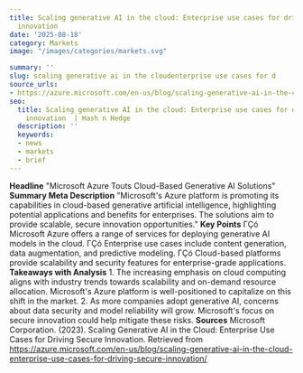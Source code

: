 ```yaml
---
title: Scaling generative AI in the cloud: Enterprise use cases for driving secure
  innovation 
date: '2025-08-18'
category: Marketsimage: "/images/categories/markets.svg"

summary: ''
slug: scaling generative ai in the cloudenterprise use cases for d
source_urls:
- https://azure.microsoft.com/en-us/blog/scaling-generative-ai-in-the-cloud-enterprise-use-cases-for-driving-secure-innovation/
seo:
  title: Scaling generative AI in the cloud: Enterprise use cases for driving secure
    innovation  | Hash n Hedge
  description: ''
  keywords:
  - news
  - markets
  - brief
---
```


**Headline** "Microsoft Azure Touts Cloud-Based Generative AI Solutions"  **Summary Meta Description** "Microsoft's Azure platform is promoting its capabilities in cloud-based generative artificial intelligence, highlighting potential applications and benefits for enterprises. The solutions aim to provide scalable, secure innovation opportunities."  **Key Points**  ΓÇó Microsoft Azure offers a range of services for deploying generative AI models in the cloud. ΓÇó Enterprise use cases include content generation, data augmentation, and predictive modeling. ΓÇó Cloud-based platforms provide scalability and security features for enterprise-grade applications.  **Takeaways with Analysis**  1. The increasing emphasis on cloud computing aligns with industry trends towards scalability and on-demand resource allocation. Microsoft's Azure platform is well-positioned to capitalize on this shift in the market. 2. As more companies adopt generative AI, concerns about data security and model reliability will grow. Microsoft's focus on secure innovation could help mitigate these risks.  **Sources** Microsoft Corporation. (2023). Scaling Generative AI in the Cloud: Enterprise Use Cases for Driving Secure Innovation. Retrieved from <https://azure.microsoft.com/en-us/blog/scaling-generative-ai-in-the-cloud-enterprise-use-cases-for-driving-secure-innovation/> 
